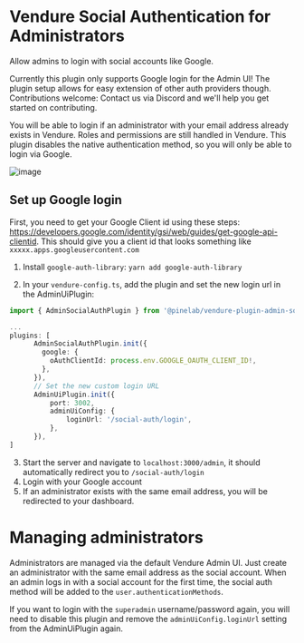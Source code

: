 # Vendure Social Authentication for Administrators

Allow admins to login with social accounts like Google.

Currently this plugin only supports Google login for the Admin UI! The plugin setup allows for easy extension of other auth providers though. Contributions welcome: Contact us via Discord and we'll help you get started on contributing.

You will be able to login if an administrator with your email address already exists in Vendure. Roles and permissions are still handled in Vendure. This plugin disables the native authentication method, so you will only be able to login via Google.

![image](https://pinelab-plugins.com/plugin-images/admin-social-auth-login.png)

## Set up Google login

First, you need to get your Google Client id using these steps: https://developers.google.com/identity/gsi/web/guides/get-google-api-clientid.
This should give you a client id that looks something like `xxxxx.apps.googleusercontent.com`

1. Install `google-auth-library`: `yarn add google-auth-library`

2. In your `vendure-config.ts`, add the plugin and set the new login url in the AdminUiPlugin:

```ts
import { AdminSocialAuthPlugin } from '@pinelab/vendure-plugin-admin-social-auth';

...
plugins: [
      AdminSocialAuthPlugin.init({
        google: {
          oAuthClientId: process.env.GOOGLE_OAUTH_CLIENT_ID!,
        },
      }),
      // Set the new custom login URL
      AdminUiPlugin.init({
          port: 3002,
          adminUiConfig: {
              loginUrl: '/social-auth/login',
          },
      }),
]
```

3. Start the server and navigate to `localhost:3000/admin`, it should automatically redirect you to `/social-auth/login`
4. Login with your Google account
5. If an administrator exists with the same email address, you will be redirected to your dashboard.

# Managing administrators

Administrators are managed via the default Vendure Admin UI. Just create an administrator with the same email address as the social account.
When an admin logs in with a social account for the first time, the social auth method will be added to the `user.authenticationMethods`.

If you want to login with the `superadmin` username/password again, you will need to disable this plugin and remove the `adminUiConfig.loginUrl` setting from the AdminUiPlugin again.
